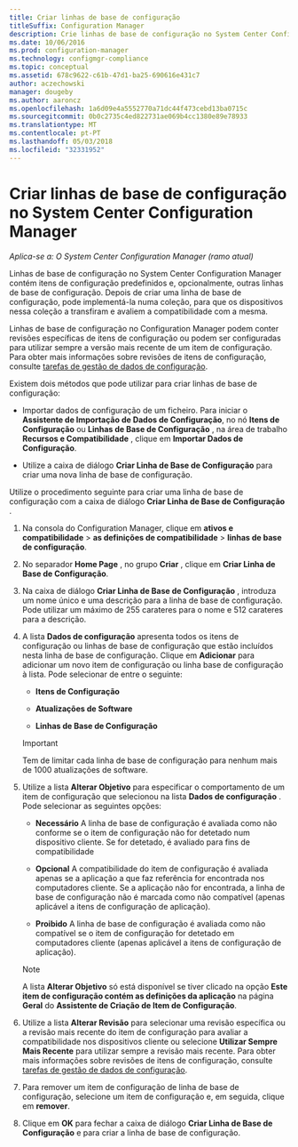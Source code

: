 ```yaml
---
title: Criar linhas de base de configuração
titleSuffix: Configuration Manager
description: Crie linhas de base de configuração no System Center Configuration Manager que pode implementar numa coleção.
ms.date: 10/06/2016
ms.prod: configuration-manager
ms.technology: configmgr-compliance
ms.topic: conceptual
ms.assetid: 678c9622-c61b-47d1-ba25-690616e431c7
author: aczechowski
manager: dougeby
ms.author: aaroncz
ms.openlocfilehash: 1a6d09e4a5552770a71dc44f473cebd13ba0715c
ms.sourcegitcommit: 0b0c2735c4ed822731ae069b4cc1380e89e78933
ms.translationtype: MT
ms.contentlocale: pt-PT
ms.lasthandoff: 05/03/2018
ms.locfileid: "32331952"
---
```

# <a name="create-configuration-baselines-in-system-center-configuration-manager"></a>Criar linhas de base de configuração no System Center Configuration Manager

*Aplica-se a: O System Center Configuration Manager (ramo atual)*


Linhas de base de configuração no System Center Configuration Manager contém itens de configuração predefinidos e, opcionalmente, outras linhas de base de configuração. Depois de criar uma linha de base de configuração, pode implementá-la numa coleção, para que os dispositivos nessa coleção a transfiram e avaliem a compatibilidade com a mesma.  

 Linhas de base de configuração no Configuration Manager podem conter revisões específicas de itens de configuração ou podem ser configuradas para utilizar sempre a versão mais recente de um item de configuração. Para obter mais informações sobre revisões de itens de configuração, consulte [tarefas de gestão de dados de configuração](../../compliance/deploy-use/management-tasks-for-configuration-data.md).  

 Existem dois métodos que pode utilizar para criar linhas de base de configuração:  

-   Importar dados de configuração de um ficheiro. Para iniciar o **Assistente de Importação de Dados de Configuração**, no nó **Itens de Configuração** ou **Linhas de Base de Configuração** , na área de trabalho **Recursos e Compatibilidade** , clique em **Importar Dados de Configuração**.  

-   Utilize a caixa de diálogo **Criar Linha de Base de Configuração** para criar uma nova linha de base de configuração.  

 Utilize o procedimento seguinte para criar uma linha de base de configuração com a caixa de diálogo **Criar Linha de Base de Configuração** .  

1.  Na consola do Configuration Manager, clique em **ativos e compatibilidade** > **as definições de compatibilidade** > **linhas de base de configuração**.  

3.  No separador **Home Page** , no grupo **Criar** , clique em **Criar Linha de Base de Configuração**.  

4.  Na caixa de diálogo **Criar Linha de Base de Configuração** , introduza um nome único e uma descrição para a linha de base de configuração. Pode utilizar um máximo de 255 carateres para o nome e 512 carateres para a descrição.  

5.  A lista **Dados de configuração** apresenta todos os itens de configuração ou linhas de base de configuração que estão incluídos nesta linha de base de configuração. Clique em **Adicionar** para adicionar um novo item de configuração ou linha base de configuração à lista. Pode selecionar de entre o seguinte:  

    -   **Itens de Configuração**  

    -   **Atualizações de Software**  

    -   **Linhas de Base de Configuração**  
      > [!IMPORTANT]
      > Tem de limitar cada linha de base de configuração para nenhum mais de 1000 atualizações de software.
6.  Utilize a lista **Alterar Objetivo** para especificar o comportamento de um item de configuração que selecionou na lista **Dados de configuração** . Pode selecionar as seguintes opções:  

    -   **Necessário** A linha de base de configuração é avaliada como não conforme se o item de configuração não for detetado num dispositivo cliente. Se for detetado, é avaliado para fins de compatibilidade  

    -   **Opcional** A compatibilidade do item de configuração é avaliada apenas se a aplicação a que faz referência for encontrada nos computadores cliente. Se a aplicação não for encontrada, a linha de base de configuração não é marcada como não compatível (apenas aplicável a itens de configuração de aplicação).  

    -   **Proibido** A linha de base de configuração é avaliada como não compatível se o item de configuração for detetado em computadores cliente (apenas aplicável a itens de configuração de aplicação).  

    > [!NOTE]
    >  A lista **Alterar Objetivo** só está disponível se tiver clicado na opção **Este item de configuração contém as definições da aplicação** na página **Geral** do **Assistente de Criação de Item de Configuração**.  

7.  Utilize a lista **Alterar Revisão** para selecionar uma revisão específica ou a revisão mais recente do item de configuração para avaliar a compatibilidade nos dispositivos cliente ou selecione **Utilizar Sempre Mais Recente** para utilizar sempre a revisão mais recente. Para obter mais informações sobre revisões de itens de configuração, consulte [tarefas de gestão de dados de configuração](../../compliance/deploy-use/management-tasks-for-configuration-data.md).  

8.  Para remover um item de configuração de linha de base de configuração, selecione um item de configuração e, em seguida, clique em **remover**.  

9. Clique em **OK** para fechar a caixa de diálogo **Criar Linha de Base de Configuração** e para criar a linha de base de configuração.  
